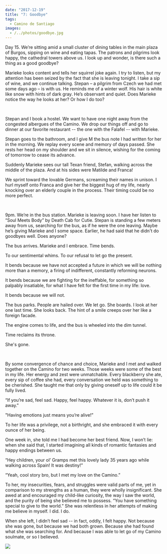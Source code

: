 ```yaml
---
date: "2017-12-19"
title: "7: Goodbye"
tags: 
  - Camino de Santiago
images:
  - /../photos/goodbye.jpg
---
```


Day 15. We’re sitting amid a small cluster of dining tables in the main plaza of Burgos, sipping on wine and eating tapas. The patrons and pilgrims look happy, the cathedral towers above us. I look up and wonder, is there such a thing as a good goodbye?

Marieke looks content and tells her squirrel joke again. I try to listen, but my attention has been seized by the fact that she is leaving tonight. I take a sip of wine, and we continue talking. Stepan – a pilgrim from Czech we had met some days ago – is with us. He reminds me of a winter wolf. His hair is white like snow with hints of dark gray. He’s observant and quiet. Does Marieke notice the way he looks at her? Or how I do too?

<br>

Stepan and I book a hostel. We want to have one night away from the congested albergues of the Camino. We drop our things off and go to dinner at our favorite restaurant -- the one with the Falafel -- with Marieke. 

Stepan goes to the bathroom, and I give M the bus note I had written for her in the morning. We replay every scene and memory of days passed. She rests her head on my shoulder and we sit in silence, wishing for the coming of tomorrow to cease its advance.

Suddenly Marieke sees our tall Texan friend, Stefan, walking across the middle of the plaza. And at his sides were Matilde and Franca! 

We sprint toward the lovable Germans, screaming their names in unison. I hurl myself onto Franca and give her the biggest hug of my life, nearly knocking over an elderly couple in the process. Their timing could be no more perfect.

<br>

9pm. We’re in the bus station. Marieke is leaving soon. I have her listen to “Soul Meets Body” by Death Cab for Cutie. Stepan is standing a few meters away from us, searching for the bus, as if he were the one leaving. Maybe he’s giving Marieke and I some space. Earlier, he had said that he didn't do goodbyes well. Does anyone?

The bus arrives. Marieke and I embrace. Time bends.

To our sentimental whims. To our refusal to let go the present.

It bends because we have not accepted a future in which we will be nothing more than a memory, a firing of indifferent, constantly reforming neurons.

It bends because we are fighting for the ineffable, for something so palpably insatiable, for what I have felt for the first time in my life: love.

It bends because we will not.

The bus parks. People are hailed over. We let go. She boards. I look at her one last time. She looks back. The hint of a smile creeps over her like a foreign facade.

The engine comes to life, and the bus is wheeled into the dim tunnel.

Time reclaims its throne.

She's gone.

<br>

By some convergence of chance and choice, Marieke and I met and walked together on the Camino for two weeks. Those weeks were some of the best in my life. Her energy and zest were unmatchable. Every blackberry she ate, every sip of coffee she had, every conversation we held was something to be cherished. She taught me that only by giving oneself up to life could it be fully lived.

“If you’re sad, feel sad. Happy, feel happy. Whatever it is, don’t push it away."

"Having emotions just means you’re alive!”

To her life was a privilege, not a birthright, and she embraced it with every ounce of her being.

One week in, she told me I had become her best friend. Now, I won’t lie: when she said that, I started imagining all kinds of romantic fantasies and happy endings between us.

“Hey children, your ol’ Gramps met this lovely lady 35 years ago while walking across Spain! It was destiny!”

“Yeah, cool story bro, but I met my love on the Camino.”

To her, my insecurities, fears, and struggles were valid parts of me, yet in comparison to my strengths as a human, they were wholly insignificant. She awed at and encouraged my child-like curiosity, the way I saw the world, and the purity of being she believed me to possess. “You have something special to give to the world.” She was relentless in her attempts of making me believe in myself. I did. I do.

When she left, I didn’t feel sad -- in fact, oddly, I felt happy. Not because she was gone, but because we had both grown. Because she had found what she was searching for. And because I was able to let go of my Camino soulmate, or so I believed.

![](/../photos/goodbye.jpg)
